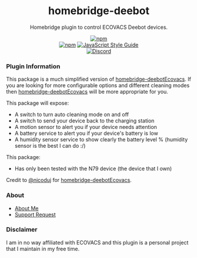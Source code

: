<span align="center">
  
# homebridge-deebot 

 Homebridge plugin to control ECOVACS Deebot devices.
 
  [![npm](https://img.shields.io/npm/v/homebridge-deebot/latest?label=release)](https://www.npmjs.com/package/homebridge-deebot)   
  [![npm](https://img.shields.io/npm/dt/homebridge-deebot)](https://www.npmjs.com/package/homebridge-deebot)
  [![JavaScript Style Guide](https://img.shields.io/badge/code_style-standard-brightgreen.svg)](https://standardjs.com)   
  [![Discord](https://img.shields.io/discord/432663330281226270?color=728ED5&logo=discord&label=discord)](https://discord.com/channels/432663330281226270/742733745743855627)

</span>

### Plugin Information


This package is a much simplified version of [homebridge-deebotEcovacs](https://github.com/nicoduj/homebridge-deebotEcovacs). If you are looking for more configurable options and different cleaning modes then [homebridge-deebotEcovacs](https://github.com/nicoduj/homebridge-deebotEcovacs) will be more appropriate for you.

This package will expose:
* A switch to turn auto cleaning mode on and off
* A switch to send your device back to the charging station
* A motion sensor to alert you if your device needs attention
* A battery service to alert you if your device's battery is low
* A humidity sensor service to show clearly the battery level % (humidity sensor is the best I can do :/)

This package:
* Has only been tested with the N79 device (the device that I own)

Credit to [@nicoduj](https://github.com/nicoduj) for [homebridge-deebotEcovacs](https://github.com/nicoduj/homebridge-deebotEcovacs).

### About
* [About Me](https://github.com/sponsors/bwp91)
* [Support Request](https://github.com/bwp91/homebridge-deebot/issues/new/choose)

### Disclaimer
I am in no way affiliated with ECOVACS and this plugin is a personal project that I maintain in my free time.
